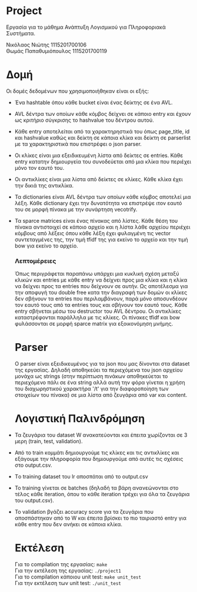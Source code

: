 # Project
Εργασία για το μάθημα Ανάπτυξη Λογισμικού για Πληροφοριακά Συστήματα.  

Νικόλαος Νιώτης 1115201700106  
Θωμάς Παπαθυμιόπουλος 1115201700119

# Δομή  
Οι δομές δεδομένων που χρησιμοποιήθηκαν είναι οι εξής:  
- Ένα hashtable όπου κάθε bucket είναι ένας δείκτης σε ένα AVL.  
- AVL δέντρα των οποίων κάθε κόμβος δείχνει σε κάποιο entry και έχουν ως κριτήριο σύγκρισης το hashvalue του  δέντρου αυτού.  
- Κάθε entry αποτελείται από τα χαρακτηρηστικά του όπως page_title, id και hashvalue καθώς και δείκτη σε κάποια κλίκα και δείκτη σε parserlist με τα χαρακτηριστικά που επιστρέφει ο json parser.  
- Οι κλίκες είναι μια εξειδικευμένη λίστα από δείκτες σε entries. Κάθε entry κατατην δημιουργεία του συνοδεύεται από μια κλίκα που περιέχει μόνο τον εαυτό του.  
- Οι αντικλίκες είναι μια λίστα από δείκτες σε κλίκες. Κάθε κλίκα έχει την δικιά της αντικλίκα.  
- Τα dictionaries είναι AVL δέντρα των οποίων κάθε κόμβος αποτελεί μια λέξη. Κάθε dictionary έχει την δυνατότητα να επιστρέψε ιτον εαυτό του σε μορφή πίνακα με την συνάρτηση vecotrify.  
- Τα sparce matrices είναι ένας πίνακας από λίστες. Κάθε θέση του πίνακα αντιστοιχεί σε κάποιο αρχείο και η λίστα λάθε αρχείου περιέχει κόμβους από λέξεις όπου κάθε λέξη έχει φυλαγμένη τις vector συντεταγμένες της, την τιμή tfidf της για εκείνο το αρχείο και την τιμή bow για εκείνο το αρχείο. 
  
  ### Λεπτομέρειες  
  Όπως περιγράφεται παραπάνω υπάρχει μια κυκλική σχέση μεταξύ κλικών και entries με κάθε entry να δείχνει προς μια κλίκα και η κλίκα να δείχνει προς τα entries που δείχνουν σε αυτήν. Ως αποτέλεσμα για την αποφυγή του double free κατα την διαγραφή των δομών οι κλίκες δεν σβήνουν τα entries που περιλαμβάνουν, παρά μόνο αποσυνδέουν τον εαυτό τους από τα entries τους και σβήνουν τον εαυτό τους. Κάθε entry σβήνεται μέσω του destructor του AVL δέντρου.  Οι αντικλίκες καταστρέφονται παράλληλα με τις κλίκες. Οι πίνακες tfidf και bow φυλάσσονται σε μορφή sparce matrix για εξοικονόμηση μνήμης.

  # Parser  
  Ο parser είναι εξειδικευμένος για τα json που μας δίνονται στα dataset της εργασίας. Δηλαδή αποθηκεύει τα περιεχόμενα του json αρχείου μονάχα ως strings (στην περίπτωση πινάκων αποθηκεύεται το περιεχόμενο πάλι σε ένα string αλλά αυτή την φόρα γίνεται η χρήση του διαχωρηστικού χαρακτήρα '/t' για την διαφοροποίηση των στοιχείων του πίνακα) σε μια λίστα από ζευγάρια από var και content.  


  # Λογιστική Παλινδρόμηση
- Τα ζευγάρια του dataset W ανακατεύονται και έπειτα χωρίζονται σε 3 μερη (train, test, validation).  
- Από το train κομμάτι δημιουργούμε τις κλίκες και τις αντικλίκες και εξάγουμε την πληροφορία που δημιουργούμε από αυτές τις σχέσεις στο output.csv.
- Tο training dataset του lr αποσπάται από το output.csv
- Το training γίνεται σε batches (δηλαδή τα βάρη ανανεώνονται στο τέλος κάθε iteration, όπου το κάθε iteration τρέχει για όλα τα ζευγάρια του output.csv).
- Το validation βγάζει accuracy score για τα ζευγάρια που αποσπάστηκαν από το W και έπειτα βρίσκει το πιο ταιριαστό entry για κάθε entry που δεν ανήκει σε κάποια κλίκα.   

  # Εκτέλεση
  Για το compilation της εργασίας: ```make```   
  Για την εκτέλεση της εργασίας: ```./project1```  
  Για το compilation κάποιου unit test: ```make unit_test```  
  Για την εκτέλεση των unit test:  ```./unit_test```